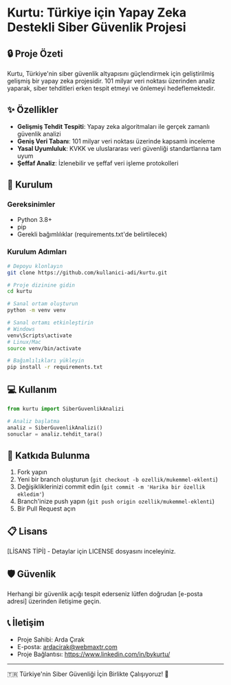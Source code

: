 # Kurtu: Türkiye için Yapay Zeka Destekli Siber Güvenlik Projesi

## 🔒 Proje Özeti

Kurtu, Türkiye'nin siber güvenlik altyapısını güçlendirmek için geliştirilmiş gelişmiş bir yapay zeka projesidir. 101 milyar veri noktası üzerinden analiz yaparak, siber tehditleri erken tespit etmeyi ve önlemeyi hedeflemektedir.

## ✨ Özellikler

- **Gelişmiş Tehdit Tespiti**: Yapay zeka algoritmaları ile gerçek zamanlı güvenlik analizi
- **Geniş Veri Tabanı**: 101 milyar veri noktası üzerinde kapsamlı inceleme
- **Yasal Uyumluluk**: KVKK ve uluslararası veri güvenliği standartlarına tam uyum
- **Şeffaf Analiz**: İzlenebilir ve şeffaf veri işleme protokolleri

## 🚀 Kurulum

### Gereksinimler

- Python 3.8+
- pip
- Gerekli bağımlılıklar (requirements.txt'de belirtilecek)

### Kurulum Adımları

```bash
# Depoyu klonlayın
git clone https://github.com/kullanici-adi/kurtu.git

# Proje dizinine gidin
cd kurtu

# Sanal ortam oluşturun
python -m venv venv

# Sanal ortamı etkinleştirin
# Windows
venv\Scripts\activate
# Linux/Mac
source venv/bin/activate

# Bağımlılıkları yükleyin
pip install -r requirements.txt
```

## 💻 Kullanım

```python
from kurtu import SiberGuvenlikAnalizi

# Analiz başlatma
analiz = SiberGuvenlikAnalizi()
sonuclar = analiz.tehdit_tara()
```

## 🤝 Katkıda Bulunma

1. Fork yapın
2. Yeni bir branch oluşturun (`git checkout -b ozellik/mukemmel-eklenti`)
3. Değişikliklerinizi commit edin (`git commit -m 'Harika bir özellik ekledim'`)
4. Branch'inize push yapın (`git push origin ozellik/mukemmel-eklenti`)
5. Bir Pull Request açın

## 📋 Lisans

[LİSANS TİPİ] - Detaylar için LICENSE dosyasını inceleyiniz.

## 🛡️ Güvenlik

Herhangi bir güvenlik açığı tespit ederseniz lütfen doğrudan [e-posta adresi] üzerinden iletişime geçin.

## 📞 İletişim

- Proje Sahibi: Arda Çırak
- E-posta: ardacirak@webmaxtr.com
- Proje Bağlantısı: https://www.linkedin.com/in/bykurtu/

---

🇹🇷 Türkiye'nin Siber Güvenliği İçin Birlikte Çalışıyoruz! 🚀
